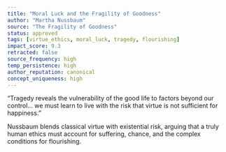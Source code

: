 ```yaml
---
title: "Moral Luck and the Fragility of Goodness"
author: "Martha Nussbaum"
source: "The Fragility of Goodness"
status: approved
tags: [virtue_ethics, moral_luck, tragedy, flourishing]
impact_score: 9.3
retracted: false
source_frequency: high
temp_persistence: high
author_reputation: canonical
concept_uniqueness: high
---
```


“Tragedy reveals the vulnerability of the good life to factors beyond our control... we must learn to live with the risk that virtue is not sufficient for happiness.”

Nussbaum blends classical virtue with existential risk, arguing that a truly human ethics must account for suffering, chance, and the complex conditions for flourishing.